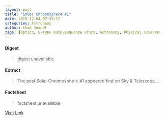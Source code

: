 ```yaml
---
layout: post
title: "Solar Chromosphere #1"
date: 2015-12-04 07:13:17
categories: Astronomy
author: Chad Quandt
tags: [Optics, G-type main-sequence stars, Astronomy, Physical sciences, Outer space, Observational astronomy, Scientific observation, Sun, Solar System, Stellar astronomy, Bodies of the Solar System, Space science]
---
```



#### Digest
>digest unavailable

#### Extract
>The post Solar Chromosphere #1 appeared first on Sky &amp; Telescope....

#### Factsheet
>factsheet unavailable

[Visit Link](http://www.skyandtelescope.com/online-gallery/solar-chromosphere-1/)


